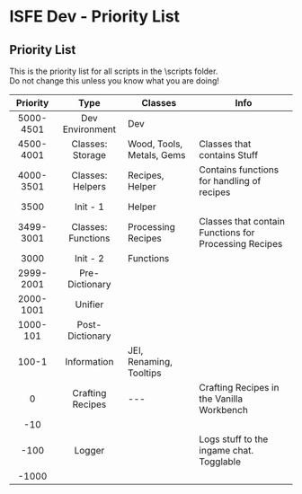 # ISFE Dev - Priority List

## Priority List

This is the priority list for all scripts in the \scripts folder. \
Do not change this unless you know what you are doing!

|Priority|Type|Classes|Info|
|:-:|:-:|---|---|
|5000-4501|Dev Environment|Dev|   |
|4500-4001|Classes: Storage|Wood, Tools, Metals, Gems|Classes that contains Stuff|
|4000-3501|Classes: Helpers|Recipes, Helper|Contains functions for handling of recipes|
|3500|Init - 1|Helper|   |
|3499-3001|Classes: Functions|Processing Recipes|Classes that contain Functions for Processing Recipes|
|3000|Init - 2|Functions|   |
|2999-2001|Pre-Dictionary|   |   |
|2000-1001|Unifier|   |   |
|1000-101|Post-Dictionary|   |   |
|100-1|Information|JEI, Renaming, Tooltips|   |
|0|Crafting Recipes|---|Crafting Recipes in the Vanilla Workbench|
|-10|   |   |   |
|-100|Logger|   |Logs stuff to the ingame chat. Togglable|
|-1000|   |   |   |
